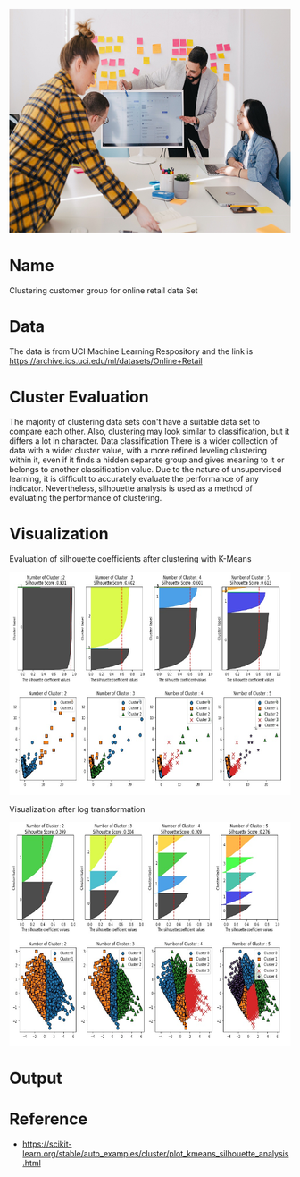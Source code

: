 <p align="center">
  <img width="600" height="400" src = images/analysis.jpg>
</p>

# Name
Clustering customer group for online retail data Set

# Data
The data is from UCI Machine Learning Respository and the link is https://archive.ics.uci.edu/ml/datasets/Online+Retail

# Cluster Evaluation

The majority of clustering data sets don't have a suitable data set to compare each other. Also, clustering may look similar to classification, but it differs a lot in character.
Data classification There is a wider collection of data with a wider cluster value, with a more refined leveling clustering within it, even if it finds a hidden separate group and gives meaning to it or belongs to another classification value.
Due to the nature of unsupervised learning, it is difficult to accurately evaluate the performance of any indicator. Nevertheless, silhouette analysis is used as a method of evaluating the performance of clustering.

# Visualization
Evaluation of silhouette coefficients after clustering with K-Means 

<p align="center">
  <img width="600" height="400" src = images/silhouette_kmeans_plot.jpg>
</p>
Visualization after log transformation

<p align="center">
  <img width="600" height="400" src = images/silhouette_kmeans_plot_2.jpg>
</p>

# Output 

# Reference 
* https://scikit-learn.org/stable/auto_examples/cluster/plot_kmeans_silhouette_analysis.html
